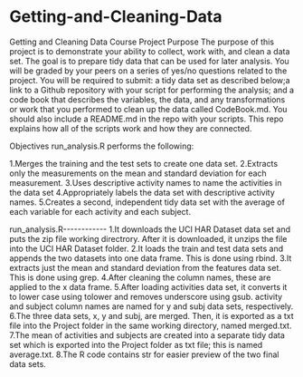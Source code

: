 # Getting-and-Cleaning-Data

Getting and Cleaning Data Course Project
Purpose
The purpose of this project is to demonstrate your ability to collect, work with, and clean a data set. The goal is to prepare tidy data that can be used for later analysis. You will be graded by your peers on a series of yes/no questions related to the project. You will be required to submit:
a tidy data set as described below;a link to a Github repository with your script for performing the analysis; and
a code book that describes the variables, the data, and any transformations or work that you performed to clean up the data called CodeBook.md.
You should also include a README.md in the repo with your scripts. This repo explains how all of the scripts work and how they are connected.

Objectives
run_analysis.R performs the following:

1.Merges the training and the test sets to create one data set.
2.Extracts only the measurements on the mean and standard deviation for each measurement.
3.Uses descriptive activity names to name the activities in the data set
4.Appropriately labels the data set with descriptive activity names.
5.Creates a second, independent tidy data set with the average of each variable for each activity and each subject.

run_analysis.R------------
1.It downloads the UCI HAR Dataset data set and puts the zip file working directrory. After it is downloaded, it unzips the file into the UCI HAR Dataset folder.
2.It loads the train and test data sets and appends the two datasets into one data frame. This is done using rbind.
3.It extracts just the mean and standard deviation from the features data set. This is done using grep.
4.After cleaning the column names, these are applied to the x data frame.
5.After loading activities data set, it converts it to lower case using tolower and removes underscore using gsub. activity and subject column names are named for y and subj data sets, respectively.
6.The three data sets, x, y and subj, are merged. Then, it is exported as a txt file into the Project folder in the same working directory, named merged.txt.
7.The mean of activities and subjects are created into a separate tidy data set which is exported into the Project folder as txt file; this is named average.txt.
8.The R code contains str for easier preview of the two final data sets.
